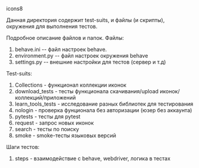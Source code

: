  icons8

 Данная директория содержит test-suits, и файлы (и скрипты), окружения для выполнения тестов.

Подробное описание файлов и папок.
Файлы: 
1. behave.ini -- файл настроек behave.
2. environment.py -- файл настроек окружения behave
3. settings.py -- внешние настройки для тестов (сервер и т.д)

Test-suits: 
1. Collections - функционал коллекции иконок
2. download_tests - тесты функционала скачивания/upload иконок/коллекций/приложений
3. learn_tools_tests - исследование разных библиотек для тестирования
4. nologin - проверка фунционала без авторизации (юзер без аккаунта)
5. pytests - тесты для pytest
6. request - запрос новых иконок
7. search - тесты по поиску
8. smoke - smoke-тесты языковых версий

Шаги тестов:
1. steps - взаимодействие с behave, webdriver, логика в тестах
